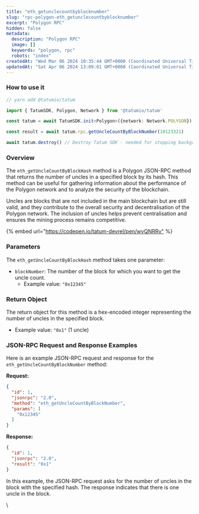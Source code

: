 ```yaml
---
title: "eth_getunclecountbyblocknumber"
slug: "rpc-polygon-eth_getunclecountbyblocknumber"
excerpt: "Polygon RPC"
hidden: false
metadata: 
  description: "Polygon RPC"
  image: []
  keywords: "polygon, rpc"
  robots: "index"
createdAt: "Wed Mar 06 2024 10:35:44 GMT+0000 (Coordinated Universal Time)"
updatedAt: "Sat Apr 06 2024 13:09:01 GMT+0000 (Coordinated Universal Time)"
---
```




### How to use it



```typescript
// yarn add @tatumio/tatum

import { TatumSDK, Polygon, Network } from '@tatumio/tatum'

const tatum = await TatumSDK.init<Polygon>({network: Network.POLYGON})

const result = await tatum.rpc.getUncleCountByBlockNumber(10123321)

await tatum.destroy() // Destroy Tatum SDK - needed for stopping background jobs
```



### Overview

The `eth_getUncleCountByBlockHash` method is a Polygon JSON-RPC method that returns the number of uncles in a specified block by its hash. This method can be useful for gathering information about the performance of the Polygon network and to analyze the security of the blockchain.

Uncles are blocks that are not included in the main blockchain but are still valid, and they contribute to the overall security and decentralisation of the Polygon network. The inclusion of uncles helps prevent centralisation and ensures the mining process remains competitive.

{% embed url="<https://codepen.io/tatum-devrel/pen/wvQNRRv"> %}

### Parameters

The `eth_getUncleCountByBlockHash` method takes one parameter:

- `blockNumber`: The number of the block for which you want to get the uncle count.
  - Example value: `"0x12345"`

### Return Object

The return object for this method is a hex-encoded integer representing the number of uncles in the specified block.

- Example value: `"0x1"` (1 uncle)

### JSON-RPC Request and Response Examples

Here is an example JSON-RPC request and response for the `eth_getUncleCountByBlockNumber` method:

**Request:**

```json
{
  "id": 1,
  "jsonrpc": "2.0",
  "method": "eth_getUncleCountByBlockNumber",
  "params": [
    "0x12345"
  ]
}
```

**Response:**

```json
{
  "id": 1,
  "jsonrpc": "2.0",
  "result": "0x1"
}
```

In this example, the JSON-RPC request asks for the number of uncles in the block with the specified hash. The response indicates that there is one uncle in the block.

\\
